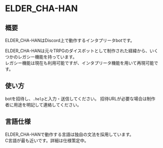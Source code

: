 # ELDER_CHA-HAN

## 概要

ELDER_CHA-HANはDiscord上で動作するインタプリータbotです。

ELDER_CHA-HANは元々TRPGのダイスボットとして制作された経緯から、いくつかのレガシー機能を持っています。  
レガシー機能は現在も利用可能ですが、インタプリータ機能を用いて再現可能です。

## 使い方

botを招待し、`.help`と入力・送信してください。
招待URLが必要な場合は制作者に用途を明記して連絡してください。

## 言語仕様

ELDER_CHA-HANで動作する言語は独自の文法を採用しています。  
C言語が最も近いです。詳細は仕様策定中。
